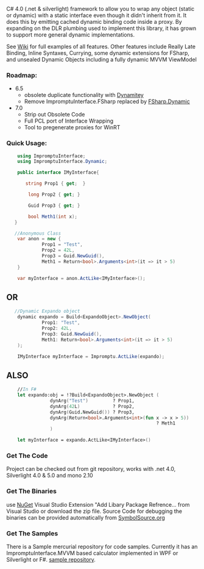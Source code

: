 C# 4.0 (.net & silverlight) framework to allow you to wrap any object (static or dynamic) with a static interface even though it didn't inherit from it. It does this by emitting cached dynamic binding code inside a proxy. By expanding on the DLR plumbing used to implement this library, it has grown to support more general dynamic implementations.

See [Wiki](http://github.com/ekonbenefits/impromptu-interface/wiki) for full examples of all features. Other features include Really Late Binding, Inline Syntaxes, Currying, some dynamic extensions for FSharp, and unsealed Dynamic Objects including a fully dynamic MVVM ViewModel

### Roadmap: 
 - 6.5 
   - obsolete duplicate functionality with  [Dynamitey](https://github.com/ekonbenefits/dynamitey) 
   - Remove ImpromptuInterface.FSharp replaced by [FSharp.Dynamic](https://github.com/ekonbenefits/FSharp.Dynamic)
 - 7.0
   - Strip out Obsolete Code
   - Full PCL port of Interface Wrapping
   - Tool to pregenerate proxies for WinRT

### Quick Usage:

```csharp
    using ImpromptuInterface;
    using ImpromptuInterface.Dynamic;

    public interface IMyInterface{

       string Prop1 { get;  }

        long Prop2 { get; }

        Guid Prop3 { get; }

        bool Meth1(int x);
   }

```

```csharp
   //Anonymous Class
    var anon = new {
             Prop1 = "Test",
             Prop2 = 42L,
             Prop3 = Guid.NewGuid(),
             Meth1 = Return<bool>.Arguments<int>(it => it > 5)
    }

    var myInterface = anon.ActLike<IMyInterface>();
```

## OR

```csharp
   //Dynamic Expando object
    dynamic expando = Build<ExpandoObject>.NewObject(
             Prop1: "Test",
             Prop2: 42L,
             Prop3: Guid.NewGuid(),
             Meth1: Return<bool>.Arguments<int>(it => it > 5)
    );

    IMyInterface myInterface = Impromptu.ActLike(expando);
```

## ALSO

```fsharp
    //In F#
    let expando:obj = !?Build<ExpandoObject>.NewObject (
    			dynArg("Test")         ? Prop1,
				dynArg(42L)            ? Prop2,
				dynArg(Guid.NewGuid()) ? Prop3,
				dynArg(Return<bool>.Arguments<int>(fun x -> x > 5))
                                                       ? Meth1
		        )

    let myInterface = expando.ActLike<IMyInterface>()
```

### Get The Code
Project can be checked out from git repository, works with .net 4.0, Silverlight 4.0 & 5.0  and mono 2.10

### Get The Binaries
use [NuGet](http://nuget.org ) Visual Studio Extension "Add Libary Package Refrence... from Visual Studio
or download the zip file.  Source Code for debugging the binaries can be provided automatically from [SymbolSource.org](http://www.symbolsource.org/Public/Home/VisualStudio)

### Get The Samples
There is a Sample mercurial repository for code samples. Currently it has an ImpromptuInterface.MVVM based calculator implemented in WPF or Silverlight or F#. [sample repository](https://code.google.com/p/impromptu-interface/source/checkout?repo=sample).
